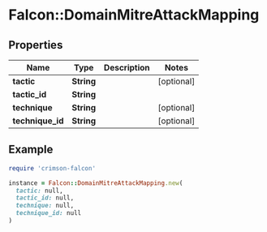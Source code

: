 # Falcon::DomainMitreAttackMapping

## Properties

| Name | Type | Description | Notes |
| ---- | ---- | ----------- | ----- |
| **tactic** | **String** |  | [optional] |
| **tactic_id** | **String** |  |  |
| **technique** | **String** |  | [optional] |
| **technique_id** | **String** |  | [optional] |

## Example

```ruby
require 'crimson-falcon'

instance = Falcon::DomainMitreAttackMapping.new(
  tactic: null,
  tactic_id: null,
  technique: null,
  technique_id: null
)
```

